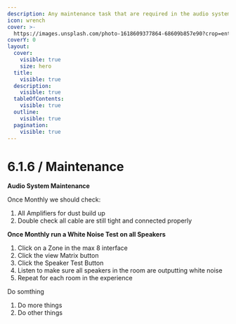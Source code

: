 ```yaml
---
description: Any maintenance task that are required in the audio systems
icon: wrench
cover: >-
  https://images.unsplash.com/photo-1618609377864-68609b857e90?crop=entropy&cs=srgb&fm=jpg&ixid=M3wxOTcwMjR8MHwxfHNlYXJjaHw0fHxhdWRpb3xlbnwwfHx8fDE3NDU5OTQ1NDF8MA&ixlib=rb-4.0.3&q=85
coverY: 0
layout:
  cover:
    visible: true
    size: hero
  title:
    visible: true
  description:
    visible: true
  tableOfContents:
    visible: true
  outline:
    visible: true
  pagination:
    visible: true
---
```


# 6.1.6 / Maintenance

**Audio System Maintenance**

&#x20;Once Monthly we should check:&#x20;

1. All Amplifiers for dust build up&#x20;
2. Double check all cable are still tight and connected properly



**Once Monthly run a White Noise Test on all Speakers**

1. Click on a Zone in the max 8 interface
2. Click the view Matrix button
3. Click the Speaker Test Button
4. Listen to make sure all speakers in the room are outputting white noise
5. Repeat for each room in the experience

Do somthing&#x20;

1. Do more things
2. Do other things
